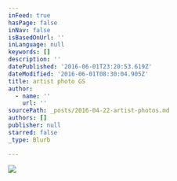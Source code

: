 ```yaml
---
inFeed: true
hasPage: false
inNav: false
isBasedOnUrl: ''
inLanguage: null
keywords: []
description: ''
datePublished: '2016-06-01T23:20:53.619Z'
dateModified: '2016-06-01T08:30:04.905Z'
title: artist photo GS
author:
  - name: ''
    url: ''
sourcePath: _posts/2016-04-22-artist-photos.md
authors: []
publisher: null
starred: false
_type: Blurb

---
```

![](https://s3-us-west-2.amazonaws.com/the-grid-img/p/d13b2e601dc80ea4041e78bedbe0fe83848df461.jpg)